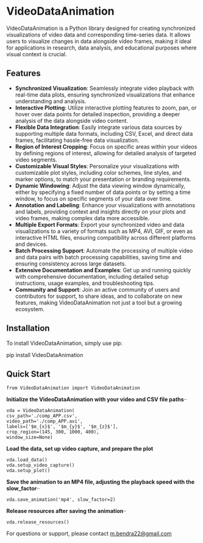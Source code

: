 # VideoDataAnimation

VideoDataAnimation is a Python library designed for creating synchronized visualizations of video data and corresponding time-series data. It allows users to visualize changes in data alongside video frames, making it ideal for applications in research, data analysis, and educational purposes where visual context is crucial.

## Features

- **Synchronized Visualization**: Seamlessly integrate video playback with real-time data plots, ensuring synchronized visualizations that enhance understanding and analysis.
- **Interactive Plotting**: Utilize interactive plotting features to zoom, pan, or hover over data points for detailed inspection, providing a deeper analysis of the data alongside video content.
- **Flexible Data Integration**: Easily integrate various data sources by supporting multiple data formats, including CSV, Excel, and direct data frames, facilitating hassle-free data visualization.
- **Region of Interest Cropping**: Focus on specific areas within your videos by defining regions of interest, allowing for detailed analysis of targeted video segments.
- **Customizable Visual Styles**: Personalize your visualizations with customizable plot styles, including color schemes, line styles, and marker options, to match your presentation or branding requirements.
- **Dynamic Windowing**: Adjust the data viewing window dynamically, either by specifying a fixed number of data points or by setting a time window, to focus on specific segments of your data over time.
- **Annotation and Labeling**: Enhance your visualizations with annotations and labels, providing context and insights directly on your plots and video frames, making complex data more accessible.
- **Multiple Export Formats**: Export your synchronized video and data visualizations to a variety of formats such as MP4, AVI, GIF, or even as interactive HTML files, ensuring compatibility across different platforms and devices.
- **Batch Processing Support**: Automate the processing of multiple video and data pairs with batch processing capabilities, saving time and ensuring consistency across large datasets.
- **Extensive Documentation and Examples**: Get up and running quickly with comprehensive documentation, including detailed setup instructions, usage examples, and troubleshooting tips.
- **Community and Support**: Join an active community of users and contributors for support, to share ideas, and to collaborate on new features, making VideoDataAnimation not just a tool but a growing ecosystem.


## Installation

To install VideoDataAnimation, simply use pip:

pip install VideoDataAnimation

## Quick Start

    from VideoDataAnimation import VideoDataAnimation

**Initialize the VideoDataAnimation with your video and CSV file paths**··
    
    vda = VideoDataAnimation(
    csv_path='./comp_APP.csv',
    video_path='./comp_APP.avi',
    labels=['$m_{x}$', '$m_{y}$', '$m_{z}$'],
    crop_region=(145, 300, 1000, 400),
    window_size=None)

**Load the data, set up video capture, and prepare the plot**
    
    vda.load_data()
    vda.setup_video_capture()
    vda.setup_plot()

**Save the animation to an MP4 file, adjusting the playback speed with the slow_factor**··

    vda.save_animation('mp4', slow_factor=2)

**Release resources after saving the animation**··

    vda.release_resources()

For questions or support, please contact m.bendra22@gmail.com
